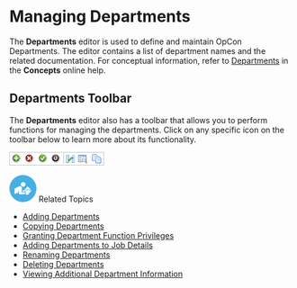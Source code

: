 # Managing Departments

The **Departments** editor is used to define and maintain
OpCon Departments. The editor contains a list
of department names and the related documentation. For conceptual
information, refer to
[Departments](../../../objects/departments.md) in the
**Concepts** online help.

## Departments Toolbar

The **Departments** editor also has a toolbar that allows you to perform
functions for managing the departments. Click on any specific icon on
the toolbar below to learn more about its functionality.

![Departments toolbar](../../../Resources/Images/EM/EMcalendarstoolbar.png "Departments toolbar")

![White \"person reading\" icon on blue circular background](../../../Resources/Images/moreinfo-icon(48x48).png "More Info icon")
Related Topics

- [Adding Departments](Adding-Departments.md)
- [Copying Departments](Copying-Departments.md)
- [Granting Department Function     Privileges](Managing-Dept-Function-Privileges.md#Granting)
- [Adding Departments to Job     Details](Adding-Departments-to-Job-Details.md)
- [Renaming Departments](Renaming-Departments.md)
- [Deleting Departments](Deleting-Departments.md)
- [Viewing Additional Department     Information](Viewing-Additional-Department-Info.md)
